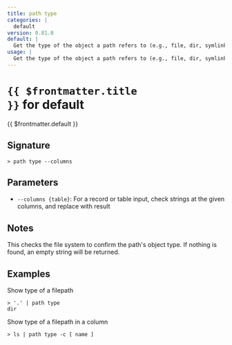 ```yaml
---
title: path type
categories: |
  default
version: 0.81.0
default: |
  Get the type of the object a path refers to (e.g., file, dir, symlink).
usage: |
  Get the type of the object a path refers to (e.g., file, dir, symlink).
---
```


# <code>{{ $frontmatter.title }}</code> for default

<div class='command-title'>{{ $frontmatter.default }}</div>

## Signature

```> path type --columns```

## Parameters

 -  `--columns {table}`: For a record or table input, check strings at the given columns, and replace with result

## Notes
This checks the file system to confirm the path's object type.
If nothing is found, an empty string will be returned.
## Examples

Show type of a filepath
```shell
> '.' | path type
dir
```

Show type of a filepath in a column
```shell
> ls | path type -c [ name ]

```

